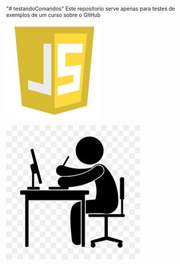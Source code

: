 "# testandoComandos"
Este repositorio serve apenas para testes de exemplos de um curso sobre o GitHub

![estudando](./js.png)

![estudando](./estudando.png)
